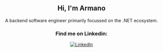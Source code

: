<h2 align="center">Hi, I'm Armano</h2>
<p align="center">
A backend software engineer primarily focussed on the .NET ecosystem.
</p>
<h3 align="center">Find me on Linkedin:</h3>
<p align="center">
  <a href="https://www.linkedin.com/in/armano-den-boef" target="_blank">
    <img alt="LinkedIn" src="https://img.shields.io/badge/linkedin-%230077B5.svg?&style=for-the-badge&logo=linkedin&logoColor=white" />
  </a> 
</p>
